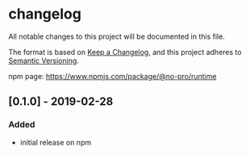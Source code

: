 changelog
================================================================================

All notable changes to this project will be documented in this file.

The format is based on [Keep a Changelog](https://keepachangelog.com/en/1.0.0/),
and this project adheres to [Semantic Versioning](https://semver.org/spec/v2.0.0.html).

npm page: https://www.npmjs.com/package/@no-pro/runtime


## [0.1.0] - 2019-02-28

### Added

- initial release on npm
